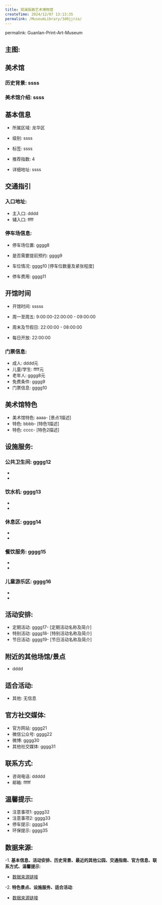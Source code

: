 ```yaml
---
title: 观澜版画艺术博物馆
createTime: 2024/12/07 13:13:35
permalink: /MuseumLibrary/3d0jjrza/
---
```

permalink: Guanlan-Print-Art-Museum
## 主图:
<ImageCard
image="https://www.szartm.com/open/images/gkbg.png"
title= "观澜版画艺术博物馆"
description= "ssss"
date="2024/12/07"
href="/"
author="sunshang-hl"
/>
## 美术馆
### 历史背景: ssss
### 美术馆介绍: ssss
## 基本信息

- 所属区域: 龙华区

- 级别: ssss

- 标签: ssss

- 推荐指数: 4

- 详细地址: ssss

## 交通指引

### 入口地址:
- 主入口: dddd
- 辅入口: ffff
### 停车场信息:
- 停车场位置: gggg8

- 是否需要提前预约: gggg9

- 车位情况: gggg10 [停车位数量及紧张程度]

- 停车费用: gggg11

## 开馆时间
- 开馆时间: sssss

- 周一至周五: 9:00:00-22:00:00 - 09:00:00
- 周末及节假日: 22:00:00 - 08:00:00
- 每日开放: 22:00:00

### 门票信息:
- 成人: dddd元
- 儿童/学生: ffff元
- 老年人: gggg8元
- 免费条件: gggg9
- 门票信息: gggg10
## 美术馆特色
- 美术馆特色: aaaa- [景点1描述]
- 特色: bbbb- [特色1描述]
- 特色: cccc- [特色2描述]
## 设施服务:
### 公共卫生间: gggg12
- 
- 
### 饮水机: gggg13
- 
- 
### 休息区: gggg14
- 
- 
### 餐饮服务: gggg15
- 
- 
### 儿童游乐区: gggg16
- 
- 
## 活动安排:
- 定期活动: gggg17- [定期活动名称及简介]
- 特别活动: gggg18- [特别活动名称及简介]
- 节日活动: gggg19- [节日活动名称及简介]
## 附近的其他场馆/景点
- dddd

## 适合活动:
- 其他: 无信息

## 官方社交媒体:
- 官方网站: gggg21
- 微信公众号: gggg22
- 微博: gggg30
- 其他社交媒体: gggg31

## 联系方式:
- 咨询电话: ddddd 
- 邮箱: fffff

## 温馨提示:
- 注意事项1: gggg32
- 注意事项2: gggg33
- 停车提示: gggg34
- 环保提示: gggg35

## 数据来源:
-1. **基本信息、活动安排、历史背景、最近的其他公园、交通指南、官方信息、联系方式、温馨提示**:
- [数据来源链接](http://wtl.sz.gov.cn/ggfw/whl/msgylb/index.html)

-2. **特色景点、设施服务、适合活动**:
- [数据来源链接](http://wtl.sz.gov.cn/ggfw/whl/msgylb/index.html)

